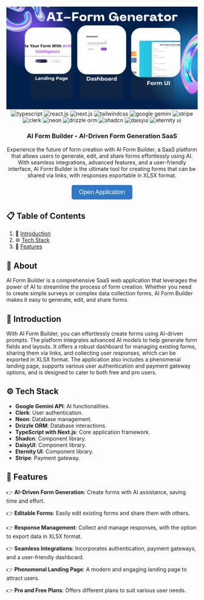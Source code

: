 <div align="center">
  <br />
  <a href="https://ai-form-generation.vercel.app/" target="_blank">
    <img src="project-banner.png" alt="Project Banner">
  </a>
  <br />

  <div>
    <img src="https://img.shields.io/badge/-TypeScript-black?style=for-the-badge&logoColor=white&logo=typescript&color=3178C6" alt="typescript" />
    <img src="https://img.shields.io/badge/-React_JS-black?style=for-the-badge&logoColor=white&logo=react&color=61DAFB" alt="react.js" />
    <img src="https://img.shields.io/badge/-Next.js-black?style=for-the-badge&logoColor=white&logo=next.js&color=000000" alt="next.js" />
    <img src="https://img.shields.io/badge/-Tailwind_CSS-black?style=for-the-badge&logoColor=white&logo=tailwindcss&color=06B6D4" alt="tailwindcss" />
    <img src="https://img.shields.io/badge/-Google_Gemini-black?style=for-the-badge&logoColor=white&logo=google&color=EA4335" alt="google gemini" />
    <img src="https://img.shields.io/badge/-Stripe-black?style=for-the-badge&logoColor=white&logo=stripe&color=635bff" alt="stripe" />
    <img src="https://img.shields.io/badge/-Clerk-black?style=for-the-badge&logoColor=white&logo=clerk&color=3b5998" alt="clerk" />
    <img src="https://img.shields.io/badge/-Neon-black?style=for-the-badge&logoColor=white&logo=postgresql&color=2E8B57" alt="neon" />
    <img src="https://img.shields.io/badge/-Drizzle_ORM-black?style=for-the-badge&logoColor=white&color=4A4A55" alt="drizzle orm" />
    <img src="https://img.shields.io/badge/-Shadcn-black?style=for-the-badge&logoColor=white&color=48A9A6" alt="shadcn" />
    <img src="https://img.shields.io/badge/-DaisyUI-black?style=for-the-badge&logoColor=white&logo=daisyui&color=5A67D8" alt="daisyui" />
    <img src="https://img.shields.io/badge/-Eternity_UI-black?style=for-the-badge&logoColor=white&color=4B0082" alt="eternity ui" />
  </div>

  <h3 align="center">AI Form Builder - AI-Driven Form Generation SaaS</h3>

  <div align="center">
    Experience the future of form creation with AI Form Builder, a SaaS platform that allows users to generate, edit, and share forms effortlessly using AI. With seamless integrations, advanced features, and a user-friendly interface, AI Form Builder is the ultimate tool for creating forms that can be shared via links, with responses exportable in XLSX format.
  </div>

  <br />

  <div align="center">
    <a href="https://ai-form-generation.vercel.app/" target="_blank">
      <button style="background-color: #3178C6; color: white; padding: 10px 20px; border: none; border-radius: 5px; font-size: 16px; cursor: pointer;">Open Application</button>
    </a>
  </div>
</div>

## 📋 <a name="table">Table of Contents</a>

1. 🤖 [Introduction](#introduction)
2. ⚙️ [Tech Stack](#tech-stack)
3. 🔋 [Features](#features)

## 🚨 About

AI Form Builder is a comprehensive SaaS web application that leverages the power of AI to streamline the process of form creation. Whether you need to create simple surveys or complex data collection forms, AI Form Builder makes it easy to generate, edit, and share forms.

## <a name="introduction">🤖 Introduction</a>

With AI Form Builder, you can effortlessly create forms using AI-driven prompts. The platform integrates advanced AI models to help generate form fields and layouts. It offers a robust dashboard for managing existing forms, sharing them via links, and collecting user responses, which can be exported in XLSX format. The application also includes a phenomenal landing page, supports various user authentication and payment gateway options, and is designed to cater to both free and pro users.

## <a name="tech-stack">⚙️ Tech Stack</a>

- **Google Gemini API**: AI functionalities.
- **Clerk**: User authentication.
- **Neon**: Database management.
- **Drizzle ORM**: Database interactions.
- **TypeScript with Next.js**: Core application framework.
- **Shadcn**: Component library.
- **DaisyUI**: Component library.
- **Eternity UI**: Component library.
- **Stripe**: Payment gateway.

## <a name="features">🔋 Features</a>

👉 **AI-Driven Form Generation**: Create forms with AI assistance, saving time and effort.

👉 **Editable Forms**: Easily edit existing forms and share them with others.

👉 **Response Management**: Collect and manage responses, with the option to export data in XLSX format.

👉 **Seamless Integrations**: Incorporates authentication, payment gateways, and a user-friendly dashboard.

👉 **Phenomenal Landing Page**: A modern and engaging landing page to attract users.

👉 **Pro and Free Plans**: Offers different plans to suit various user needs.
